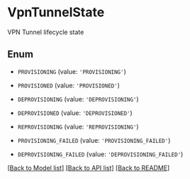 # VpnTunnelState

VPN Tunnel lifecycle state

## Enum

* `PROVISIONING` (value: `'PROVISIONING'`)

* `PROVISIONED` (value: `'PROVISIONED'`)

* `DEPROVISIONING` (value: `'DEPROVISIONING'`)

* `DEPROVISIONED` (value: `'DEPROVISIONED'`)

* `REPROVISIONING` (value: `'REPROVISIONING'`)

* `PROVISIONING_FAILED` (value: `'PROVISIONING_FAILED'`)

* `DEPROVISIONING_FAILED` (value: `'DEPROVISIONING_FAILED'`)

[[Back to Model list]](../README.md#documentation-for-models) [[Back to API list]](../README.md#documentation-for-api-endpoints) [[Back to README]](../README.md)


